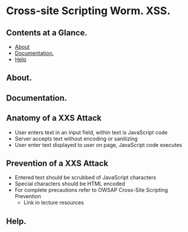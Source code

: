 # Cross-site Scripting Worm. XSS.





## Contents at a Glance.
* [About](#about)
* [Documentation.](#documentation)
* [Help](#help)





## About.





## Documentation.


## Anatomy of a XXS Attack
* User enters text in an input field, within text is JavaScript code
* Server accepts text without encoding or sanitizing
* User enter text displayed to user on page, JavaScript code executes

## Prevention of a XXS Attack
* Entered text should be scrubbed of JavaScript characters
* Special characters should be HTML encoded
* For complete precautions refer to OWSAP Cross-Site Scripting Prevention
  * Link in lecture resources


## Help.
